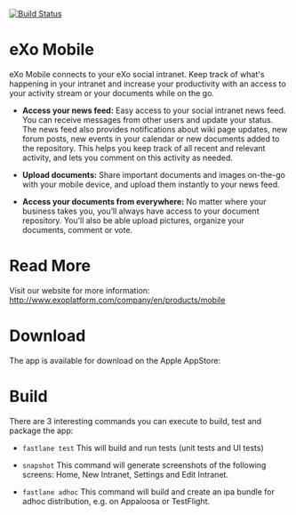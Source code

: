 [![Build Status](https://travis-ci.org/exoplatform/exo-ios.svg)](https://travis-ci.org/exoplatform/exo-ios)

eXo Mobile
==========

eXo Mobile connects to your eXo social intranet. Keep track of what's happening in your intranet and increase your productivity with an access to your activity stream or your documents while on the go.

*  **Access your news feed:**
Easy access to your social intranet news feed. You can receive messages from other users and update your status. The news feed also provides notifications about wiki page updates, new forum posts, new events in your calendar or new documents added to the repository. This helps you keep track of all recent and relevant activity, and lets you comment on this activity as needed.

*  **Upload documents:**
Share important documents and images on-the-go with your mobile device, and upload them instantly to your news feed.

*  **Access your documents from everywhere:**
No matter where your business takes you, you’ll always have access to your document repository. You’ll also be able upload pictures, organize your documents, comment or vote.


Read More
=========

Visit our website for more information: http://www.exoplatform.com/company/en/products/mobile

Download
========

The app is available for download on the Apple AppStore: 

Build
=====

There are 3 interesting commands you can execute to build, test and package the app:

* `fastlane test`
This will build and run tests (unit tests and UI tests)

* `snapshot`
This command will generate screenshots of the following screens: Home, New Intranet, Settings and Edit Intranet.

* `fastlane adhoc`
This command will build and create an ipa bundle for adhoc distribution, e.g. on Appaloosa or TestFlight.
